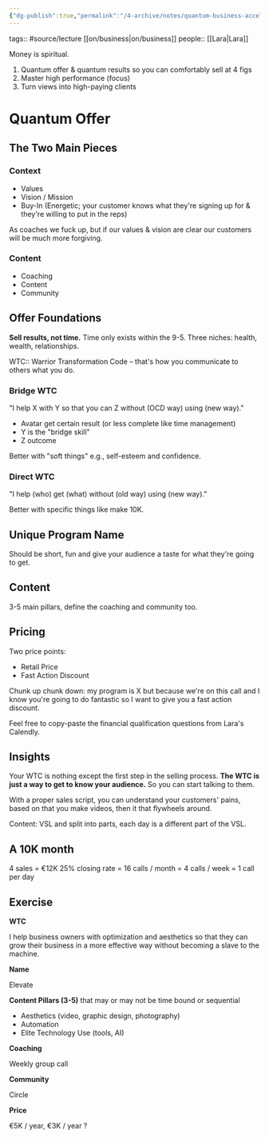 ```yaml
---
{"dg-publish":true,"permalink":"/4-archive/notes/quantum-business-accelerator-workshop-lara/"}
---
```


tags:: #source/lecture [[on/business\|on/business]]
people:: [[Lara\|Lara]]

Money is spiritual.

1. Quantum offer & quantum results so you can comfortably sell at 4 figs
2. Master high performance (focus)
3. Turn views into high-paying clients

# Quantum Offer
## The Two Main Pieces
### Context
- Values
- Vision / Mission
- Buy-In (Energetic; your customer knows what they're signing up for & they're willing to put in the reps)

As coaches we fuck up, but if our values & vision are clear our customers will be much more forgiving.

### Content
- Coaching
- Content
- Community

## Offer Foundations
**Sell results, not time.**
Time only exists within the 9-5.
Three niches: health, wealth, relationships.

WTC:: Warrior Transformation Code – that's how you communicate to others what you do.

### Bridge WTC
"I help X with Y so that you can Z without (OCD way) using (new way)."

- Avatar get certain result (or less complete like time management)
- Y is the "bridge skill"
- Z outcome

Better with "soft things" e.g., self-esteem and confidence.

### Direct WTC
"I help (who) get (what) without (old way) using (new way)."

Better with specific things like make 10K.

## Unique Program Name
Should be short, fun and give your audience a taste for what they're going to get.

## Content
3-5 main pillars, define the coaching and community too.

## Pricing
Two price points:
- Retail Price
- Fast Action Discount

Chunk up chunk down: my program is X but because we're on this call and I know you're going to do fantastic so I want to give you a fast action discount.

Feel free to copy-paste the financial qualification questions from Lara's Calendly.

## Insights
Your WTC is nothing except the first step in the selling process.
**The WTC is just a way to get to know your audience.** So you can start talking to them.

With a proper sales script, you can understand your customers' pains, based on that you make videos, then it that flywheels around.

Content: VSL and split into parts, each day is a different part of the VSL.

## A 10K month
4 sales = €12K
25% closing rate = 16 calls / month = 4 calls / week = 1 call per day

## Exercise
**WTC**

I help business owners with optimization and aesthetics so that they can grow their business in a more effective way without becoming a slave to the machine.

**Name**

Elevate

**Content Pillars (3-5)** that may or may not be time bound or sequential

- Aesthetics (video, graphic design, photography)
- Automation
- Elite Technology Use (tools, AI)

**Coaching**

Weekly group call

**Community**

Circle

**Price**

€5K / year, €3K / year ?